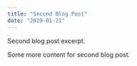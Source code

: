 ```yaml
---
title: "Second Blog Post"
date: "2019-01-21"
---
```


Second blog post excerpt.

Some more content for second blog post.